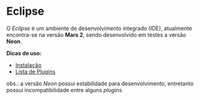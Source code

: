 # Eclipse

O *Eclipse* é um ambiente de desenvolvimento integrado (IDE), atualmente encontra-se na versão **Mars 2**, sendo desenvolvido em testes a versão **Neon**.

**Dicas de uso:**
* [Instalação](instalacao.md)
* [Lista de Plugins](plugins.md)

obs.: a versão *Neon* possui estabilidade 
para desenvolvimento, entretanto possui incompatibilidade entre alguns *plugins*.

